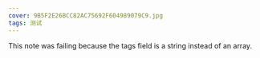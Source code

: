 ```yaml
---
cover: 9B5F2E26BCC82AC75692F604989079C9.jpg
tags: 测试
---
```


This note was failing because the tags field is a string instead of an array.

